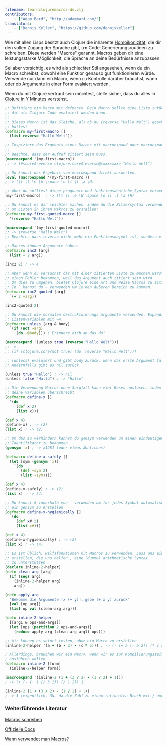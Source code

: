 ```yaml
---
filename: learnclojuremacros-de.clj
contributors:
    - ["Adam Bard", "http://adambard.com/"]
translators:
    - ["Dennis Keller", "https://github.com/denniskeller"]
---
```


Wie mit allen Lisps besitzt auch Clojure die inhärente [Homoikonizität](https://en.wikipedia.org/wiki/Homoiconic),
die dir den vollen Zugang der Sprache gibt, um
 Code-Generierungsroutinen zu schreiben. Diese werden "Macros" genannt.
Macros geben dir eine leistungsstarke Möglichkeit, die Sprache
an deine Bedürfnisse anzupassen.

Sei aber vorsichtig, es wird als schlechter Stil angesehen, wenn du
ein Macro schreibst, obwohl eine Funktion genauso gut funktionieren würde.
Verwende nur dann ein Macro, wenn du Kontrolle darüber brauchst, wann oder ob Argumente in einer Form evaluiert werden.

Wenn du mit Clojure vertraut sein möchtest, stelle sicher, dass du alles in [Clojure in Y Minutes](/docs/clojure/) verstehst.

```clojure
;; Definiere ein Macro mit defmacro. Dein Macro sollte eine Liste zurückgeben,
;; die als Clojure Code evaluiert werden kann.
;;
;; Dieses Macro ist das Gleiche, als ob du (reverse "Hallo Welt") geschrieben
;; hättest
(defmacro my-first-macro []
  (list reverse "Hallo Welt"))

;; Inspiziere das Ergebnis eines Macros mit macroexpand oder macroexpand-1.
;;
;; Beachte, dass der Aufruf zitiert sein muss.
(macroexpand '(my-first-macro))
;; -> (#<core$reverse clojure.core$reverse@xxxxxxxx> "Hallo Welt")

;; Du kannst das Ergebnis von macroexpand direkt auswerten.
(eval (macroexpand '(my-first-macro)))
; -> (\t \l \e \W \space \o \l \l \a \H)

;; Aber du solltest diese prägnante und funktionsähnliche Syntax verwenden:
(my-first-macro)  ; -> (\t \l \e \W \space \o \l \l \a \H)

;; Du kannst es dir leichter machen, indem du die Zitiersyntax verwendest
;; um Listen in ihren Makros zu erstellen:
(defmacro my-first-quoted-macro []
  '(reverse "Hallo Welt"))

(macroexpand '(my-first-quoted-macro))
;; -> (reverse "Hallo Welt")
;; Beachte, dass reverse nicht mehr ein Funktionsobjekt ist, sondern ein Symbol

;; Macros können Argumente haben.
(defmacro inc2 [arg]
  (list + 2 arg))

(inc2 2) ; -> 4

;; Aber wenn du versuchst das mit einer zitierten Liste zu machen wirst du
;; einen Fehler bekommen, weil das Argument auch zitiert sein wird.
;; Um dies zu umgehen, bietet Clojure eine Art und Weise Macros zu zitieren: `
;; In ` kannst du ~ verwenden um in den äußeren Bereich zu kommen.
(defmacro inc2-quoted [arg]
  `(+ 2 ~arg))

(inc2-quoted 2)

;; Du kannst die normalen destruktuierungs Argumente verwenden. Expandiere
;; Listenvariablen mit ~@.
(defmacro unless [arg & body]
  `(if (not ~arg)
     (do ~@body))) ; Erinnere dich an das do!

(macroexpand '(unless true (reverse "Hallo Welt")))
;; ->
;; (if (clojure.core/not true) (do (reverse "Hallo Welt")))

;; (unless) evaluiert und gibt body zurück, wenn das erste Argument falsch ist.
;; Andernfalls gibt es nil zurück

(unless true "Hallo") ; -> nil
(unless false "Hallo") ; -> "Hallo"

;; Die Verwendung Macros ohne Sorgfalt kann viel Böses auslösen, indem es
;; deine Variablen überschreibt
(defmacro define-x []
  '(do
     (def x 2)
     (list x)))

(def x 4)
(define-x) ; -> (2)
(list x) ; -> (2)

;; Um das zu verhindern kannst du gensym verwenden um einen eindeutigen
;; Identifikator zu bekommen
(gensym 'x) ; -> x1281 (oder etwas Ähnliches)

(defmacro define-x-safely []
  (let [sym (gensym 'x)]
    `(do
       (def ~sym 2)
       (list ~sym))))

(def x 4)
(define-x-safely) ; -> (2)
(list x) ; -> (4)

;; Du kannst # innerhalb von ` verwenden um für jedes Symbol automatisch
;; ein gensym zu erstellen
(defmacro define-x-hygienically []
  `(do
     (def x# 2)
     (list x#)))

(def x 4)
(define-x-hygienically) ; -> (2)
(list x) ; -> (4)

;; Es ist üblich, Hilfsfunktionen mit Macros zu verwenden. Lass uns einige
;; erstellen, die uns helfen , eine (dumme) arithmetische Syntax
;; zu unterstützen
(declare inline-2-helper)
(defn clean-arg [arg]
  (if (seq? arg)
    (inline-2-helper arg)
    arg))

(defn apply-arg
  "Bekomme die Argumente [x (+ y)], gebe (+ x y) zurück"
  [val [op arg]]
  (list op val (clean-arg arg)))

(defn inline-2-helper
  [[arg1 & ops-and-args]]
  (let [ops (partition 2 ops-and-args)]
    (reduce apply-arg (clean-arg arg1) ops)))

;; Wir können es sofort testen, ohne ein Macro zu erstellen
(inline-2-helper '(a + (b - 2) - (c * 5))) ; -> (- (+ a (- b 2)) (* c 5))

; Allerdings, brauchen wir ein Macro, wenn wir es zur Kompilierungszeit
; ausführen wollen
(defmacro inline-2 [form]
  (inline-2-helper form))

(macroexpand '(inline-2 (1 + (3 / 2) - (1 / 2) + 1)))
; -> (+ (- (+ 1 (/ 3 2)) (/ 1 2)) 1)

(inline-2 (1 + (3 / 2) - (1 / 2) + 1))
; -> 3 (eigentlich, 3N, da die Zahl zu einem rationalen Bruch mit / umgewandelt wird)
```

### Weiterführende Literatur

[Macros schreiben](http://www.braveclojure.com/writing-macros/)

[Offizielle Docs](http://clojure.org/macros)

[Wann verwendet man Macros?](https://lispcast.com/when-to-use-a-macro/)
